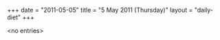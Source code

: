 +++
date = "2011-05-05"
title = "5 May 2011 (Thursday)"
layout = "daily-diet"
+++


\<no entries\>

